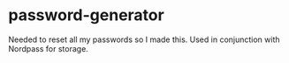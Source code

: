 # password-generator
Needed to reset all my passwords so I made this.  Used in conjunction with Nordpass for storage.
